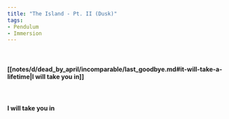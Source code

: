 ```yaml
---
title: "The Island - Pt. II (Dusk)"
tags:
- Pendulum
- Immersion
---
```

&nbsp;
#### [[notes/d/dead_by_april/incomparable/last_goodbye.md#it-will-take-a-lifetime|I will take you in]]
&nbsp;
#### I will take you in
